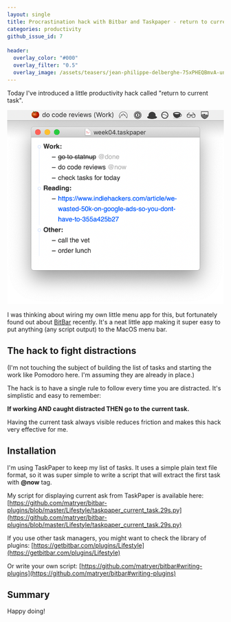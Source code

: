 ```yaml
---
layout: single
title: Procrastination hack with Bitbar and Taskpaper - return to current task
categories: productivity
github_issue_id: 7

header:
  overlay_color: "#000"
  overlay_filter: "0.5"
  overlay_image: /assets/teasers/jean-philippe-delberghe-75xPHEQBmvA-unsplash.jpg
---
```


Today I've introduced a little productivity hack called "return to current task".

![Procrastination hack with Taskpaper and Bitbar](/assets/posts/procrastination_hack_taskpaper_bitbar.png)

I was thinking about wiring my own little menu app for this, but fortunately found out about [BitBar](https://getbitbar.com/) recently.
It's a neat little app making it super easy to put anything (any script output) to the MacOS menu bar.

## The hack to fight distractions

(I'm not touching the subject of building the list of tasks and starting the work like Pomodoro here.
I'm assuming they are already in place.)

The hack is to have a single rule to follow every time you are distracted. It's simplistic and easy to remember:

**If working AND caught distracted THEN go to the current task.**

Having the current task always visible reduces friction and makes this hack very effective for me.

## Installation

I'm using TaskPaper to keep my list of tasks. It uses a simple plain text file format,
so it was super simple to write a script that will extract the first task with **@now** tag.

My script for displaying current ask from TaskPaper is available here:
[https://github.com/matryer/bitbar-plugins/blob/master/Lifestyle/taskpaper_current_task.29s.py](https://github.com/matryer/bitbar-plugins/blob/master/Lifestyle/taskpaper_current_task.29s.py)

If you use other task managers, you might want to check the library of plugins:
[https://getbitbar.com/plugins/Lifestyle](https://getbitbar.com/plugins/Lifestyle)

Or write your own script:
[https://github.com/matryer/bitbar#writing-plugins](https://github.com/matryer/bitbar#writing-plugins)

## Summary

Happy doing!

